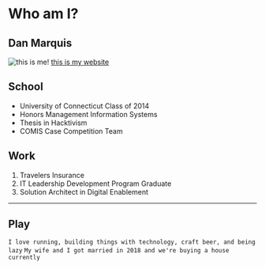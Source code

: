 # Who am I?
## Dan Marquis
![this is me!](https://www.danmarquis.com/img/profile.jpg)
[this is my website](https://www.danmarquis.com/)

## School
 - University of Connecticut Class of 2014
 - Honors Management Information Systems
 - Thesis in Hacktivism
 - COMIS Case Competition Team
 
## Work
 1. Travelers Insurance
 2. IT Leadership Development Program Graduate
 3. Solution Architect in Digital Enablement
---
## Play
`I love running, building things with technology, craft beer, and being lazy`
`My wife and I got married in 2018 and we're buying a house currently`
